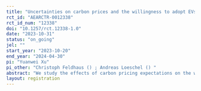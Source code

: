 ```yaml
---
title: "Uncertainties on carbon prices and the willingness to adopt EVs in China"
rct_id: "AEARCTR-0012338"
rct_id_num: "12338"
doi: "10.1257/rct.12338-1.0"
date: "2023-10-31"
status: "on_going"
jel: ""
start_year: "2023-10-20"
end_year: "2024-04-30"
pi: "Yuanwei Xu"
pi_other: "Christoph Feldhaus () ; Andreas Loeschel () "
abstract: "We study the effects of carbon pricing expectations on the willingness to adopt electric vehicles (EV) in China. We randomly alter the individual expectation on carbon prices by assigning them to different expert estimates. Individuals are randomly assigned to one of the three expert estimates of carbon prices in 2050: (i) a high price, (ii) a low price, (iii) a low price but a high variation. We would like to measure the impact of expectations of carbon pricing on the interest in receiving a report on EV, the willingness to adopt an EV, and the general willingness to reduce carbon footprints. "
layout: registration
---
```


